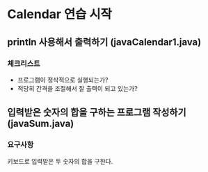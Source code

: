# Calendar 연습 시작
## println 사용해서 출력하기 (javaCalendar1.java)
### 체크리스트
* 프로그램이 정삭적으로 실행되는가?
* 적당히 간격을 조절해서 잘 출력이 되고 있는가?

## 입력받은 숫자의 합을 구하는 프로그램 작성하기(javaSum.java)

### 요구사항
키보드로 입력받은 두 숫자의 합을 구한다.
